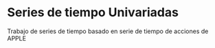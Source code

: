 # Series de tiempo Univariadas
Trabajo de series de tiempo basado en serie de tiempo de acciones de APPLE
